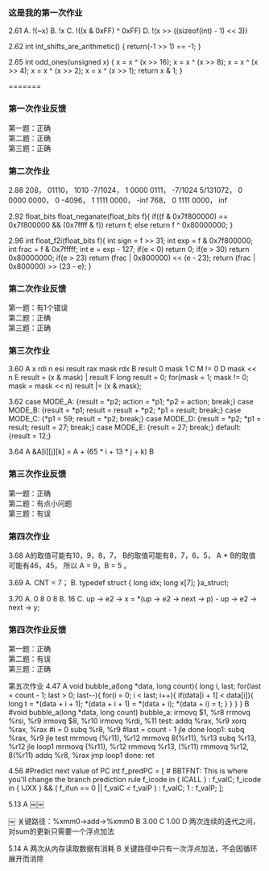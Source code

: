 
### 这是我的第一次作业
2.61
A. !(~x)
B. !x
C. !((x & 0xFF) ^ 0xFF)
D. !(x >> ((sizeof(int) - 1) << 3))

2.62
int int_shifts_are_arithmetic()
{
	return(-1 >> 1) == -1;
}

2.65
int odd_ones(unsigned x)
{
	x = x ^ (x >> 16);
   	x = x ^ (x >> 8);
	x = x ^ (x >> 4);
    	x = x ^ (x >> 2);
    	x = x ^ (x >> 1);
   	return x & 1;
}

=======
### 第一次作业反馈

第一题：正确  
第二题：正确  
第三题：正确  

### 第二次作业
2.88
208， 01110， 1010
-7/1024， 1 0000 0111， -7/1024
5/131072， 0 0000 0000， 0
-4096， 1 1111 0000， -inf
768， 0 1111 0000， inf

2.92
float_bits float_neganate(float_bits f){
	if((f & 0x7f800000) == 0x7f800000 && (0x7ffff & f))
		return f;
	else
		return f ^ 0x80000000;
}

2.96
int float_f2i(float_bits f){
	int sign = f >> 31;
	int exp = f & 0x7f800000;
	int frac = f & 0x7fffff;
	int e = exp - 127;
	if(e < 0)
		return 0;
	if(e > 30)
		return 0x80000000;
	if(e > 23)
		return (frac | 0x800000) << (e - 23);
	return (frac | 0x800000) >> (23 - e);
}

### 第二次作业反馈

第一题：有1个错误  
第二题：正确  
第三题：正确  


### 第三次作业

3.60
A x rdi n esi result rax mask rdx
B result 0 mask 1
C M != 0
D mask << n
E result = (x & mask) | result
F 
long result = 0;
for(mask = 1; mask != 0; mask = mask << n)
result |= (x & mask);

3.62
case MODE_A: {result = *p2; action = *p1; *p2 = action; break;}
case MODE_B: {result = *p1; result = result + *p2; *p1 = result; break;}
case MODE_C: {*p1 = 59; result = *p2; break;}
case MODE_D: {result = *p2; *p1 = result; result = 27; break;}
case MODE_E: {result = 27; break;}
default: {result = 12;}

3.64
A &A[i][j][k] = A + (65 * i + 13 * j + k)
B 

### 第三次作业反馈

第一题：正确  
第二题：有点小问题  
第三题：有误  

### 第四次作业

3.68
A的取值可能有10，9，8，7，
B的取值可能有8，7，6，5，
A * B的取值可能有46，45，
所以 A = 9，B = 5 。

3.69
A. CNT = 7；
B. 
typedef struct {
	long idx;
	long x[7];
}a_struct;

3.70
A. 0 8 0 8
B. 16
C. up -> e2 -> x = *(up -> e2 -> next -> p) - up -> e2 -> next -> y;

### 第四次作业反馈

第一题：正确  
第二题：有误  
第三题：正确

第五次作业
4.47
A
void bubble_a(long *data, long count){
    long i, last;
    for(last = count - 1; last > 0; last--){
        for(i = 0; i < last; i++){
            if(data[i + 1] < data[i]){
                long t = *(data + i + 1);
                *(data + i + 1) = *(data + i);
                *(data + i) = t;
            }
        }
    }
}
B
#void bubble_a(long *data, long count)
bubble_a:
    irmovq  $1, %r8
    rrmovq  %rsi, %r9
    irmovq  $8, %r10
    irmovq  %rdi, %11
test:
    addq    %rax, %r9
    xorq    %rax, %rax      #i = 0
    subq    %r8, %r9        #last = count - 1
    jle     done
loop1:
    subq    %rax, %r9
    jle     test
    mrmovq  (%r11), %r12
    mrmovq  8(%r11), %r13
    subq    %r13, %r12
    jle     loop1
    mrmovq  (%r11), %r12
    rmmovq  %r13, (%r11)
    rmmovq  %r12, 8(%r11)
    addq    %r8, %rax
    jmp     loop1
done:
    ret

4.56
#Predict next value of PC
int f_predPC = [
	# BBTFNT: This is where you'll change the branch prediction rule
	f_icode in { ICALL } : f_valC;
	f_icode in { IJXX } && ( f_ifun == 0 || f_valC < f_valP ) : f_valC;
	1 : f_valP;
];

5.13
A
￼￼

￼
关键路径：%xmm0->add->%xmm0
B
3.00
C
1.00
D
两次连续的迭代之间，对sum的更新只需要一个浮点加法

5.14
A
两次从内存读取数据有消耗
B
关键路径中只有一次浮点加法，不会因循环展开而消除
